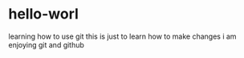 # hello-worl
learning how to use git
this is just to learn how to make changes
i am enjoying git and github
